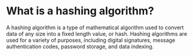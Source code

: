 # What is a hashing algorithm?

A hashing algorithm is a type of mathematical algorithm used to convert data of any size into a fixed length value, or hash. Hashing algorithms are used for a variety of purposes, including digital signatures, message authentication codes, password storage, and data indexing.
